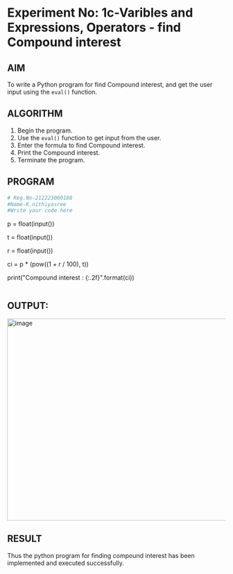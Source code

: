 # Experiment No: 1c-Varibles and Expressions, Operators - find Compound interest

## AIM
To write a Python program for find Compound interest, and get the user input using the `eval()` function.

## ALGORITHM
1. Begin the program.
2. Use the `eval()` function to get input from the user.
3. Enter the formula to find Compound interest.
4. Print the Compound interest.
5. Terminate the program.

## PROGRAM
```python
# Reg.No-212223060188
#Name-K.nithiyasree
#Write your code here

```
p = float(input())

t = float(input())

r = float(input())

ci =  p * (pow((1 + r / 100), t)) 

print("Compound interest : {:.2f}".format(ci))
```
```

## OUTPUT:
<img width="790" height="466" alt="image" src="https://github.com/user-attachments/assets/a2f62b48-d90b-46eb-b505-28feb0be3b3f" />



## RESULT
Thus the python program for finding compound interest has been implemented and executed successfully.
